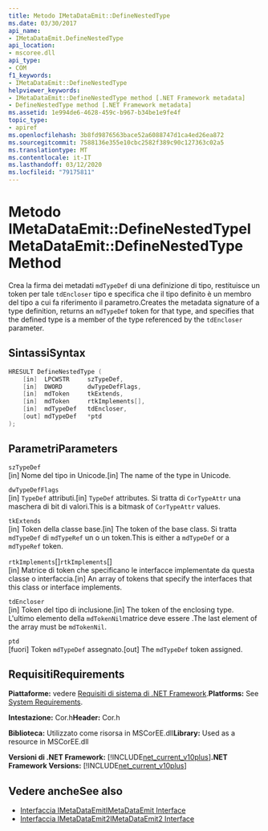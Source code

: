 ```yaml
---
title: Metodo IMetaDataEmit::DefineNestedType
ms.date: 03/30/2017
api_name:
- IMetaDataEmit.DefineNestedType
api_location:
- mscoree.dll
api_type:
- COM
f1_keywords:
- IMetaDataEmit::DefineNestedType
helpviewer_keywords:
- IMetaDataEmit::DefineNestedType method [.NET Framework metadata]
- DefineNestedType method [.NET Framework metadata]
ms.assetid: 1e994de6-4628-459c-b967-b34be1e9fe4f
topic_type:
- apiref
ms.openlocfilehash: 3b8fd9876563bace52a6088747d1ca4ed26ea872
ms.sourcegitcommit: 7588136e355e10cbc2582f389c90c127363c02a5
ms.translationtype: MT
ms.contentlocale: it-IT
ms.lasthandoff: 03/12/2020
ms.locfileid: "79175811"
---
```

# <a name="imetadataemitdefinenestedtype-method"></a><span data-ttu-id="fde83-102">Metodo IMetaDataEmit::DefineNestedType</span><span class="sxs-lookup"><span data-stu-id="fde83-102">IMetaDataEmit::DefineNestedType Method</span></span>
<span data-ttu-id="fde83-103">Crea la firma dei metadati `mdTypeDef` di una definizione di tipo, restituisce un token per tale `tdEncloser` tipo e specifica che il tipo definito è un membro del tipo a cui fa riferimento il parametro.</span><span class="sxs-lookup"><span data-stu-id="fde83-103">Creates the metadata signature of a type definition, returns an `mdTypeDef` token for that type, and specifies that the defined type is a member of the type referenced by the `tdEncloser` parameter.</span></span>  
  
## <a name="syntax"></a><span data-ttu-id="fde83-104">Sintassi</span><span class="sxs-lookup"><span data-stu-id="fde83-104">Syntax</span></span>  
  
```cpp  
HRESULT DefineNestedType (
    [in]  LPCWSTR     szTypeDef,  
    [in]  DWORD       dwTypeDefFlags,
    [in]  mdToken     tkExtends,
    [in]  mdToken     rtkImplements[],
    [in]  mdTypeDef   tdEncloser,
    [out] mdTypeDef   *ptd  
);  
```  
  
## <a name="parameters"></a><span data-ttu-id="fde83-105">Parametri</span><span class="sxs-lookup"><span data-stu-id="fde83-105">Parameters</span></span>  
 `szTypeDef`  
 <span data-ttu-id="fde83-106">[in] Nome del tipo in Unicode.</span><span class="sxs-lookup"><span data-stu-id="fde83-106">[in] The name of the type in Unicode.</span></span>  
  
 `dwTypeDefFlags`  
 <span data-ttu-id="fde83-107">[in] `TypeDef` attributi.</span><span class="sxs-lookup"><span data-stu-id="fde83-107">[in] `TypeDef` attributes.</span></span> <span data-ttu-id="fde83-108">Si tratta di `CorTypeAttr` una maschera di bit di valori.</span><span class="sxs-lookup"><span data-stu-id="fde83-108">This is a bitmask of `CorTypeAttr` values.</span></span>  
  
 `tkExtends`  
 <span data-ttu-id="fde83-109">[in] Token della classe base.</span><span class="sxs-lookup"><span data-stu-id="fde83-109">[in] The token of the base class.</span></span> <span data-ttu-id="fde83-110">Si tratta `mdTypeDef` di `mdTypeRef` un o un token.</span><span class="sxs-lookup"><span data-stu-id="fde83-110">This is either a `mdTypeDef` or a `mdTypeRef` token.</span></span>  
  
 <span data-ttu-id="fde83-111">`rtkImplements`[]</span><span class="sxs-lookup"><span data-stu-id="fde83-111">`rtkImplements`[]</span></span>  
 <span data-ttu-id="fde83-112">[in] Matrice di token che specificano le interfacce implementate da questa classe o interfaccia.</span><span class="sxs-lookup"><span data-stu-id="fde83-112">[in] An array of tokens that specify the interfaces that this class or interface implements.</span></span>  
  
 `tdEncloser`  
 <span data-ttu-id="fde83-113">[in] Token del tipo di inclusione.</span><span class="sxs-lookup"><span data-stu-id="fde83-113">[in] The token of the enclosing type.</span></span> <span data-ttu-id="fde83-114">L'ultimo elemento della `mdTokenNil`matrice deve essere .</span><span class="sxs-lookup"><span data-stu-id="fde83-114">The last element of the array must be `mdTokenNil`.</span></span>  
  
 `ptd`  
 <span data-ttu-id="fde83-115">[fuori] Token `mdTypeDef` assegnato.</span><span class="sxs-lookup"><span data-stu-id="fde83-115">[out] The `mdTypeDef` token assigned.</span></span>  
  
## <a name="requirements"></a><span data-ttu-id="fde83-116">Requisiti</span><span class="sxs-lookup"><span data-stu-id="fde83-116">Requirements</span></span>  
 <span data-ttu-id="fde83-117">**Piattaforme:** vedere [Requisiti di sistema di .NET Framework](../../../../docs/framework/get-started/system-requirements.md).</span><span class="sxs-lookup"><span data-stu-id="fde83-117">**Platforms:** See [System Requirements](../../../../docs/framework/get-started/system-requirements.md).</span></span>  
  
 <span data-ttu-id="fde83-118">**Intestazione:** Cor.h</span><span class="sxs-lookup"><span data-stu-id="fde83-118">**Header:** Cor.h</span></span>  
  
 <span data-ttu-id="fde83-119">**Biblioteca:** Utilizzato come risorsa in MSCorEE.dll</span><span class="sxs-lookup"><span data-stu-id="fde83-119">**Library:** Used as a resource in MSCorEE.dll</span></span>  
  
 <span data-ttu-id="fde83-120">**Versioni di .NET Framework:** [!INCLUDE[net_current_v10plus](../../../../includes/net-current-v10plus-md.md)]</span><span class="sxs-lookup"><span data-stu-id="fde83-120">**.NET Framework Versions:** [!INCLUDE[net_current_v10plus](../../../../includes/net-current-v10plus-md.md)]</span></span>  
  
## <a name="see-also"></a><span data-ttu-id="fde83-121">Vedere anche</span><span class="sxs-lookup"><span data-stu-id="fde83-121">See also</span></span>

- [<span data-ttu-id="fde83-122">Interfaccia IMetaDataEmit</span><span class="sxs-lookup"><span data-stu-id="fde83-122">IMetaDataEmit Interface</span></span>](../../../../docs/framework/unmanaged-api/metadata/imetadataemit-interface.md)
- [<span data-ttu-id="fde83-123">Interfaccia IMetaDataEmit2</span><span class="sxs-lookup"><span data-stu-id="fde83-123">IMetaDataEmit2 Interface</span></span>](../../../../docs/framework/unmanaged-api/metadata/imetadataemit2-interface.md)
